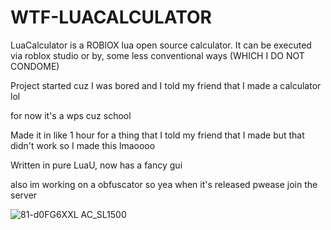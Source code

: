 # WTF-LUACALCULATOR
LuaCalculator is a ROBlOX lua open source calculator. It can be executed via roblox studio or by, some less conventional ways (WHICH I DO NOT CONDOME)

Project started cuz I was bored and I told my friend that I made a calculator lol

for now it's a wps cuz school


Made it in like 1 hour for a thing that I told my friend that I made but that didn't work so I made this lmaoooo

Written in pure LuaU, now has a fancy gui

also im working on a obfuscator so yea when it's released pwease join the server



![81-d0FG6XXL _AC_SL1500_](https://user-images.githubusercontent.com/102983952/189949568-288f39e3-fa78-4c74-b1c0-2897bc4a78d3.jpg)
